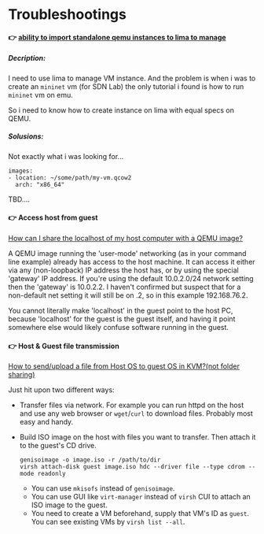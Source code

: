 # Troubleshootings

#### 👉 [ability to import standalone qemu instances to lima to manage ](https://github.com/lima-vm/lima/issues/881)

##### Decription: 

I need to use lima to manage VM instance. And the problem is when i was to create an `mininet` vm (for SDN Lab) the only tutorial i found is how to run `mininet` vm on emu. 

So i need to know how to create instance on lima with equal specs on QEMU.

##### Solusions:

Not exactly what i was looking for...

```shell
images:
- location: ~/some/path/my-vm.qcow2
  arch: "x86_64"
```

TBD.... 



#### 👉 Access host from guest 

[How can I share the localhost of my host computer with a QEMU image?](https://stackoverflow.com/questions/67520919/how-can-i-share-the-localhost-of-my-host-computer-with-a-qemu-image)

A QEMU image running the 'user-mode' networking (as in your command line example) already has access to the host machine. It can access it either via any (non-loopback) IP address the host has, or by using the special 'gateway' IP address. If you're using the default 10.0.2.0/24 network setting then the 'gateway' is 10.0.2.2. I haven't confirmed but suspect that for a non-default net setting it will still be on .2, so in this example 192.168.76.2.

You cannot literally make 'localhost' in the guest point to the host PC, because 'localhost' for the guest is the guest itself, and having it point somewhere else would likely confuse software running in the guest.



#### 👉 Host & Guest file transmission

[How to send/upload a file from Host OS to guest OS in KVM?(not folder sharing)](https://unix.stackexchange.com/questions/207012/how-to-send-upload-a-file-from-host-os-to-guest-os-in-kvmnot-folder-sharing) 

Just hit upon two different ways:

- Transfer files via network. For example you can run httpd on the host and use any web browser or `wget`/`curl` to download files. Probably most easy and handy.

- Build ISO image on the host with files you want to transfer. Then attach it to the guest's CD drive.

  ```
  genisoimage -o image.iso -r /path/to/dir
  virsh attach-disk guest image.iso hdc --driver file --type cdrom --mode readonly
  ```

  - You can use `mkisofs` instead of `genisoimage`.
  - You can use GUI like `virt-manager` instead of `virsh` CUI to attach an ISO image to the guest.
  - You need to create a VM beforehand, supply that VM's ID as `guest`. You can see existing VMs by `virsh list --all`.


